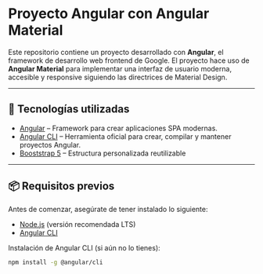 # Proyecto Angular con Angular Material

Este repositorio contiene un proyecto desarrollado con **Angular**, el framework de desarrollo web frontend de Google. El proyecto hace uso de **Angular Material** para implementar una interfaz de usuario moderna, accesible y responsive siguiendo las directrices de Material Design.

---

## 🚀 Tecnologías utilizadas

- [Angular](https://angular.io/) – Framework para crear aplicaciones SPA modernas.
- [Angular CLI](https://angular.io/cli) – Herramienta oficial para crear, compilar y mantener proyectos Angular.
- [Booststrap 5](https://getbootstrap.com/) – Estructura personalizada reutilizable

---


## 📦 Requisitos previos

Antes de comenzar, asegúrate de tener instalado lo siguiente:

- [Node.js](https://nodejs.org/) (versión recomendada LTS)
- [Angular CLI](https://angular.io/cli)

Instalación de Angular CLI (si aún no lo tienes):

```bash
npm install -g @angular/cli

